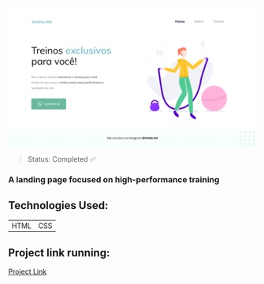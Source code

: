 <img src="/Images/Projeto02.png"/>

> Status: Completed ✅

### A landing page focused on high-performance training

## Technologies Used:

<table>
  <tr>
    <td>HTML</td>
    <td>CSS</td>
  </tr>
</table>

## Project link running:
<a target="_blank" href="https://explorer-challenge-02-qyph6q6l5-kayosilva19.vercel.app">Project Link</a>
